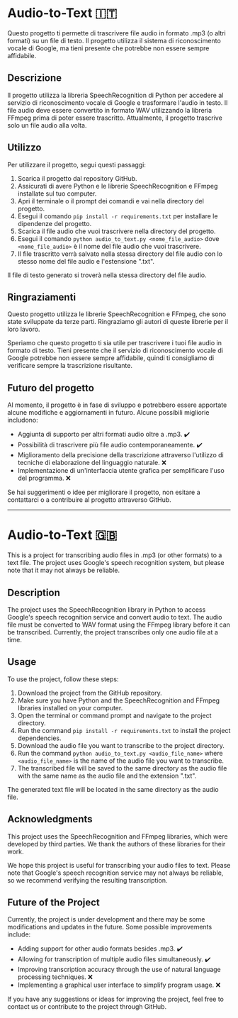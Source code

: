 # Audio-to-Text :it:

Questo progetto ti permette di trascrivere file audio in formato .mp3 (o altri formati) su un file di testo. Il progetto utilizza il sistema di riconoscimento vocale di Google, ma tieni presente che potrebbe non essere sempre affidabile.
## Descrizione

Il progetto utilizza la libreria SpeechRecognition di Python per accedere al servizio di riconoscimento vocale di Google e trasformare l'audio in testo. Il file audio deve essere convertito in formato WAV utilizzando la libreria FFmpeg prima di poter essere trascritto. Attualmente, il progetto trascrive solo un file audio alla volta.
## Utilizzo

Per utilizzare il progetto, segui questi passaggi:

1. Scarica il progetto dal repository GitHub.
2. Assicurati di avere Python e le librerie SpeechRecognition e FFmpeg installate sul tuo computer.
3. Apri il terminale o il prompt dei comandi e vai nella directory del progetto.
4. Esegui il comando `pip install -r requirements.txt` per installare le dipendenze del progetto.
5. Scarica il file audio che vuoi trascrivere nella directory del progetto.
6. Esegui il comando `python audio_to_text.py <nome_file_audio>` dove `<nome_file_audio>` è il nome del file audio che vuoi trascrivere.
7. Il file trascritto verrà salvato nella stessa directory del file audio con lo stesso nome del file audio e l'estensione ".txt".

Il file di testo generato si troverà nella stessa directory del file audio.

## Ringraziamenti

Questo progetto utilizza le librerie SpeechRecognition e FFmpeg, che sono state sviluppate da terze parti. Ringraziamo gli autori di queste librerie per il loro lavoro.

Speriamo che questo progetto ti sia utile per trascrivere i tuoi file audio in formato di testo. Tieni presente che il servizio di riconoscimento vocale di Google potrebbe non essere sempre affidabile, quindi ti consigliamo di verificare sempre la trascrizione risultante.

## Futuro del progetto

Al momento, il progetto è in fase di sviluppo e potrebbero essere apportate alcune modifiche e aggiornamenti in futuro. Alcune possibili migliorie includono:

- Aggiunta di supporto per altri formati audio oltre a .mp3. :heavy_check_mark:
- Possibilità di trascrivere più file audio contemporaneamente. :heavy_check_mark:
- Miglioramento della precisione della trascrizione attraverso l'utilizzo di tecniche di elaborazione del linguaggio naturale. :x:
- Implementazione di un'interfaccia utente grafica per semplificare l'uso del programma. :x:

Se hai suggerimenti o idee per migliorare il progetto, non esitare a contattarci o a contribuire al progetto attraverso GitHub. 

***

# Audio-to-Text :uk:

This is a project for transcribing audio files in .mp3 (or other formats) to a text file. The project uses Google's speech recognition system, but please note that it may not always be reliable.

## Description

The project uses the SpeechRecognition library in Python to access Google's speech recognition service and convert audio to text. The audio file must be converted to WAV format using the FFmpeg library before it can be transcribed. Currently, the project transcribes only one audio file at a time.

## Usage

To use the project, follow these steps:

1. Download the project from the GitHub repository.
2. Make sure you have Python and the SpeechRecognition and FFmpeg libraries installed on your computer.
3. Open the terminal or command prompt and navigate to the project directory.
4. Run the command `pip install -r requirements.txt` to install the project dependencies.
5. Download the audio file you want to transcribe to the project directory.
6. Run the command `python audio_to_text.py <audio_file_name>` where `<audio_file_name>` is the name of the audio file you want to transcribe.
7. The transcribed file will be saved to the same directory as the audio file with the same name as the audio file and the extension ".txt".

The generated text file will be located in the same directory as the audio file.

## Acknowledgments

This project uses the SpeechRecognition and FFmpeg libraries, which were developed by third parties. We thank the authors of these libraries for their work.

We hope this project is useful for transcribing your audio files to text. Please note that Google's speech recognition service may not always be reliable, so we recommend verifying the resulting transcription.
## Future of the Project

Currently, the project is under development and there may be some modifications and updates in the future. Some possible improvements include:

- Adding support for other audio formats besides .mp3. :heavy_check_mark:
- Allowing for transcription of multiple audio files simultaneously. :heavy_check_mark:
- Improving transcription accuracy through the use of natural language processing techniques. :x:
- Implementing a graphical user interface to simplify program usage. :x:

If you have any suggestions or ideas for improving the project, feel free to contact us or contribute to the project through GitHub.